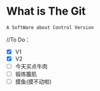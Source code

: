 # What is The Git

    A SoftWare about Control Version

//To Do：
- [x] V1
- [x] V2
- [ ] 今天买点牛肉
- [ ] 锻炼腹肌
- [ ] 摸鱼(摸不动啦)  
